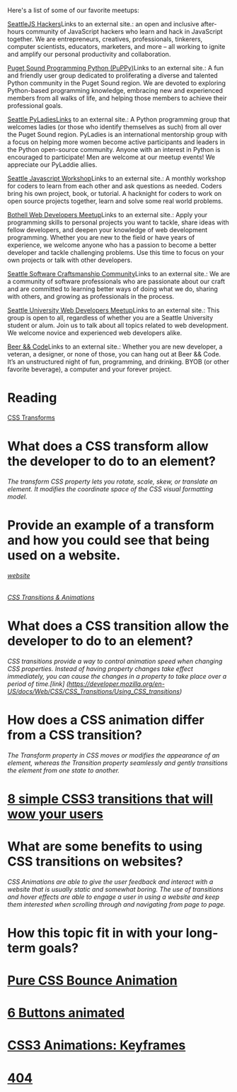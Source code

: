 Here's a list of some of our favorite meetups:

[SeattleJS Hackers](https://www.meetup.com/pt-BR/seattlejshackers/)Links to an external site.: an open and inclusive after-hours community of JavaScript hackers who learn and hack in JavaScript together. We are entrepreneurs, creatives, professionals, tinkerers, computer scientists, educators, marketers, and more – all working to ignite and amplify our personal productivity and collaboration.

[Puget Sound Programming Python (PuPPy)](https://www.meetup.com/pt-BR/PSPPython/)Links to an external site.: A fun and friendly user group dedicated to proliferating a diverse and talented Python community in the Puget Sound region. We are devoted to exploring Python-based programming knowledge, embracing new and experienced members from all walks of life, and helping those members to achieve their professional goals.

[Seattle PyLadiesLinks](https://www.meetup.com/pt-BR/Seattle-PyLadies/) to an external site.: A Python programming group that welcomes ladies (or those who identify themselves as such) from all over the Puget Sound region. PyLadies is an international mentorship group with a focus on helping more women become active participants and leaders in the Python open-source community. Anyone with an interest in Python is encouraged to participate! Men are welcome at our meetup events! We appreciate our PyLaddie allies.

[Seattle Javascript Workshop](https://www.meetup.com/pt-BR/seajsws/)Links to an external site.: A monthly workshop for coders to learn from each other and ask questions as needed. Coders bring his own project, book, or tutorial. A hacknight for coders to work on open source projects together, learn and solve some real world problems.

[Bothell Web Developers Meetup](https://www.meetup.com/pt-BR/Bothell-Web-Developers-Meetup)Links to an external site.: Apply your programming skills to personal projects you want to tackle, share ideas with fellow developers, and deepen your knowledge of web development programming. Whether you are new to the field or have years of experience, we welcome anyone who has a passion to become a better developer and tackle challenging problems. Use this time to focus on your own projects or talk with other developers.

[Seattle Software Craftsmanship Community](https://www.meetup.com/pt-BR/seattle-software-craftsmanship/)Links to an external site.: We are a community of software professionals who are passionate about our craft and are committed to learning better ways of doing what we do, sharing with others, and growing as professionals in the process.

[Seattle University Web Developers Meetup](https://www.meetup.com/pt-BR/Seattle-University-Web-Developers-Meetup/)Links to an external site.: This group is open to all, regardless of whether you are a Seattle University student or alum. Join us to talk about all topics related to web development. We welcome novice and experienced web developers alike.

[Beer && Code](https://www.meetup.com/pt-BR/Beer-Code-Seattle/)Links to an external site.: Whether you are new developer, a veteran, a designer, or none of those, you can hang out at Beer && Code. It’s an unstructured night of fun, programming, and drinking. BYOB (or other favorite beverage), a computer and your forever project.


# Reading
[CSS Transforms](https://learn.shayhowe.com/advanced-html-css/css-transforms/)

# What does a CSS transform allow the developer to do to an element?

###### The transform CSS property lets you rotate, scale, skew, or translate an element. It modifies the coordinate space of the CSS visual formatting model.

# Provide an example of a transform and how you could see that being used on a website.

###### [website](https://developer.mozilla.org/en-US/docs/Web/CSS/transform)

###### [CSS Transitions & Animations](https://learn.shayhowe.com/advanced-html-css/transitions-animations/)

# What does a CSS transition allow the developer to do to an element?

###### CSS transitions provide a way to control animation speed when changing CSS properties. Instead of having property changes take effect immediately, you can cause the changes in a property to take place over a period of time.[link] (https://developer.mozilla.org/en-US/docs/Web/CSS/CSS_Transitions/Using_CSS_transitions)

# How does a CSS animation differ from a CSS transition?

###### The Transform property in CSS moves or modifies the appearance of an element, whereas the Transition property seamlessly and gently transitions the element from one state to another.

# [8 simple CSS3 transitions that will wow your users](https://www.webdesignerdepot.com/2014/05/8-simple-css3-transitions-that-will-wow-your-users)

# What are some benefits to using CSS transitions on websites?

###### CSS Animations are able to give the user feedback and interact with a website that is usually static and somewhat boring. The use of transitions and hover effects are able to engage a user in using a website and keep them interested when scrolling through and navigating from page to page.

# How this topic fit in with your long-term goals?


# [Pure CSS Bounce Animation](https://codepen.io/dp_lewis/pen/QWMxRR)

# [6 Buttons animated](https://codepen.io/retyui/pen/ByoaXV)

# [CSS3 Animations: Keyframes](https://codepen.io/akshaychauhan/pen/dyBqVo)

# [404](https://codepen.io/kieranfivestars/pen/MYdQxX)
